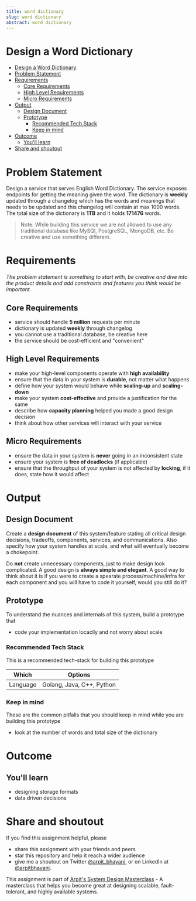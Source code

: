 ```yaml
---
title: word dictionary 
slug: word dictionary 
abstract: word dictionary 
---
```


 Design a Word Dictionary
===

<!--ts-->
* [Design a Word Dictionary](#design-a-word-dictionary)
* [Problem Statement](#problem-statement)
* [Requirements](#requirements)
   * [Core Requirements](#core-requirements)
   * [High Level Requirements](#high-level-requirements)
   * [Micro Requirements](#micro-requirements)
* [Output](#output)
   * [Design Document](#design-document)
   * [Prototype](#prototype)
      * [Recommended Tech Stack](#recommended-tech-stack)
      * [Keep in mind](#keep-in-mind)
* [Outcome](#outcome)
   * [You'll learn](#youll-learn)
* [Share and shoutout](#share-and-shoutout)
<!--te-->

# Problem Statement

Design a service that serves English Word Dictionary. The service exposes endpoints for getting the meaning given the word. The dictionary is **weekly** updated through a changelog which has the words and meanings that needs to be updated and this changelog will contain at max 1000 words. The total size of the dictionary is **1TB** and it holds **171476** words.

> Note: While building this service we are not allowed to use any traditional database like MySQl, PostgreSQL, MongoDB, etc. Be creative and use something different.

# Requirements

<!--rs-->
*The problem statement is something to start with, be creative and dive into the product details and add constraints and features you think would be important.*
<!--re-->

## Core Requirements

 - service should handle **5 million** requests per minute
 - dictionary is updated **weekly** through changelog
 - you cannot use a traditional database, be creative here
 - the service should be cost-efficient and "convenient"

##  High Level Requirements
<!--hs-->
- make your high-level components operate with **high availability**
 - ensure that the data in your system is **durable**, not matter what happens
 - define how your system would behave while **scaling-up** and **scaling-down**
 - make your system **cost-effective** and provide a justification for the same
 - describe how **capacity planning** helped you made a good design decision 
 - think about how other services will interact with your service
<!--he-->

##  Micro Requirements
<!--ms-->
- ensure the data in your system is **never** going in an inconsistent state
 - ensure your system is **free of deadlocks** (if applicable)
 - ensure that the throughput of your system is not affected by **locking**, if it does, state how it would affect
<!--me-->

# Output

## Design Document
<!--ds-->
Create a **design document** of this system/feature stating all critical design decisions, tradeoffs, components, services, and communications. Also specify how your system handles at scale, and what will eventually become a chokepoint.

Do **not** create unnecessary components, just to make design look complicated. A good design is **always simple and elegant**. A good way to think about it is if you were to create a spearate process/machine/infra for each component and you will have to code it yourself, would you still do it?
<!--de-->

## Prototype

To understand the nuances and internals of this system, build a prototype that

- code your implementation locaclly and not worry about scale

###  Recommended Tech Stack

This is a recommended tech-stack for building this prototype

|Which|Options|
|-----|-----|
|Language|Golang, Java, C++, Python|

###  Keep in mind

These are the common pitfalls that you should keep in mind while you are building this prototype

- look at the number of words and total size of the dictionary

# Outcome

##  You'll learn

- designing storage formats
- data driven decisions

<!--fs-->
#  Share and shoutout

If you find this assignment helpful, please
 - share this assignment with your friends and peers
 - star this repository and help it reach a wider audience
 - give me a shoutout on Twitter [@arpit_bhayani](https://twitter.com/@arpit_bhayani), or on LinkedIn at [@arpitbhayani](https://www.linkedin.com/in/arpitbhayani/).

This assignment is part of [Arpit's System Design Masterclass](https://arpitbhayani.me/masterclass) - A masterclass that helps you become great at designing scalable, fault-tolerant, and highly available systems.
<!--fe-->

